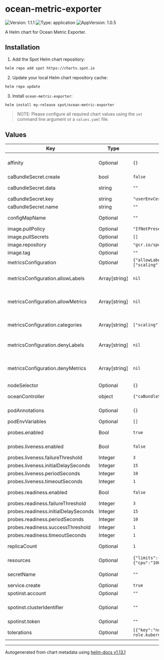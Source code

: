 # ocean-metric-exporter

![Version: 1.1.1](https://img.shields.io/badge/Version-1.1.1-informational?style=flat-square) ![Type: application](https://img.shields.io/badge/Type-application-informational?style=flat-square) ![AppVersion: 1.0.5](https://img.shields.io/badge/AppVersion-1.0.5-informational?style=flat-square)

A Helm chart for Ocean Metric Exporter.

## Installation

1. Add the Spot Helm chart repository:

```sh
helm repo add spot https://charts.spot.io
```

2. Update your local Helm chart repository cache:

```sh
helm repo update
```

3. Install `ocean-metric-exporter`:

```sh
helm install my-release spot/ocean-metric-exporter
```

> NOTE: Please configure all required chart values using the `set` command line argument or a `values.yaml` file.

## Values

| Key | Type | Default | Description |
|-----|------|---------|-------------|
| affinity | Optional | `{}` | Pod scheduling preferences. Ref: https://kubernetes.io/docs/concepts/configuration/assign-pod-node/#affinity-and-anti-affinity |
| caBundleSecret.create | bool | `false` | Controls whether a CA bundle secret should be created. |
| caBundleSecret.data | string | `""` | Must contain the CA bundle data in case `caBundleSecret.create` is true. For example by using `--set caBundleSecret.data="$(cat ./ca.pem)"` |
| caBundleSecret.key | string | `"userEnvCertificates.pem"` | Key inside the secret to inject the CA bundle from |
| caBundleSecret.name | string | `""` | CA bundle Secret name. (Optional) |
| configMapName | Optional | `""` | ConfigMap name to use. In case spotinst.clusterIdentifier is provided, this overrides the name of the created configMap. |
| image.pullPolicy | Optional | `"IfNotPresent"` | Image pull policy. |
| image.pullSecrets | Optional | `[]` | Image pull secrets. |
| image.repository | Optional | `"gcr.io/spotinst-artifacts/spot-ocean-metric-exporter"` | Image repository. |
| image.tag | Optional | `""` | Image tag. Defaults to `.Chart.AppVersion`. |
| metricsConfiguration | Optional | `{"allowLabels":null,"allowMetrics":null,"categories":["scaling"],"denyLabels":null,"denyMetrics":null}` | Exporter Metrics Configurations |
| metricsConfiguration.allowLabels | Array[string] | `nil` | List of Labels to allow - if empty will get everything. Shouldn't be used with `denyLabels`. Possible values can be found here: https://docs.spot.io/ocean/tools-and-integrations/prometheus/scrape?id=labels |
| metricsConfiguration.allowMetrics | Array[string] | `nil` | List of Metrics to allow - if empty will get everything. Shouldn't be used with `denyMetrics`. Possible values can be found here: https://docs.spot.io/ocean/tools-and-integrations/prometheus/scrape?id=metrics |
| metricsConfiguration.categories | Array[string] | `["scaling"]` | List of Categories to enable - if empty will get no metrics. Additional possible values can be found here: https://docs.spot.io/ocean/tools-and-integrations/prometheus/scrape?id=categories |
| metricsConfiguration.denyLabels | Array[string] | `nil` | List of Labels to deny - if empty will get everything. Shouldn't be used with `allowLabels`. Possible values can be found here: https://docs.spot.io/ocean/tools-and-integrations/prometheus/scrape?id=labels |
| metricsConfiguration.denyMetrics | Array[string] | `nil` | List of Metrics to deny - if empty will get everything. Shouldn't be used with `allowMetrics`. Possible values can be found here: https://docs.spot.io/ocean/tools-and-integrations/prometheus/scrape?id=metrics |
| nodeSelector | Optional | `{}` | Node selector. |
| oceanController | object | `{"caBundleSecretName":"","configMapName":"","namespace":"","secretName":""}` | Reference secret and configMap for the Ocean Controller. Deprecated in favor of spotinst object or secretName and configMapName |
| podAnnotations | Optional | `{}` | Pod annotations. Ref: https://kubernetes.io/docs/concepts/overview/working-with-objects/annotations/ |
| podEnvVariables | Optional | `[]` | Additional environment variables for the exporter container. |
| probes.enabled | Bool | `true` | Whether to include both liveness and readiness probe, if this is set to true it will ignore the nested enabled booleans. |
| probes.liveness.enabled | Bool | `false` | Whether to include liveness probe, this will be ignored if probes.enabled was set to true. |
| probes.liveness.failureThreshold | Integer | `3` | Liveness probe failure threshold. |
| probes.liveness.initialDelaySeconds | Integer | `15` | Liveness probe initial delay. |
| probes.liveness.periodSeconds | Integer | `10` | Liveness probe period. |
| probes.liveness.timeoutSeconds | Integer | `1` | Liveness probe timeout. |
| probes.readiness.enabled | Bool | `false` | Whether to include readiness probe, this will be ignored if probes.enabled was set to true. |
| probes.readiness.failureThreshold | Integer | `3` | Readiness probe failure threshold. |
| probes.readiness.initialDelaySeconds | Integer | `15` | Readiness probe initial delay. |
| probes.readiness.periodSeconds | Integer | `10` | Readiness probe period. |
| probes.readiness.successThreshold | Integer | `1` | Readiness probe success threshold. |
| probes.readiness.timeoutSeconds | Integer | `1` | Readiness probe timeout. |
| replicaCount | Optional | `1` | Replicas. Ref: https://kubernetes.io/docs/concepts/workloads/controllers/deployment/#replicas |
| resources | Optional | `{"limits":{"cpu":"500m","memory":"500Mi"},"requests":{"cpu":"100m","memory":"50Mi"}}` | Resource requests and limits. Ref: http://kubernetes.io/docs/user-guide/compute-resources/ |
| secretName | Optional | `""` | Secret name to use. In case spotinst.token, spotinst.account are provided, this overrides the name of the created secret. |
| service.create | Optional | `true` | Controls whether a service should be created. |
| spotinst.account | Optional | `""` | Spot Account. Ref: https://docs.spot.io/administration/organizations?id=account |
| spotinst.clusterIdentifier | Optional | `""` | Unique identifier used by the Ocean Controller to connect between the Ocean backend and the Kubernetes cluster. Ref: https://docs.spot.io/ocean/tutorials/spot-kubernetes-controller/ |
| spotinst.token | Optional | `""` | Spot Token. Ref: https://docs.spot.io/administration/api/create-api-token |
| tolerations | Optional | `[{"key":"node-role.kubernetes.io/master","operator":"Exists"},{"key":"node-role.kubernetes.io/control-plane","operator":"Exists"}]` | Tolerations for nodes that have taints on them. Ref: https://kubernetes.io/docs/concepts/configuration/taint-and-toleration/ |

----------------------------------------------
Autogenerated from chart metadata using [helm-docs v1.13.1](https://github.com/norwoodj/helm-docs/releases/v1.13.1)
